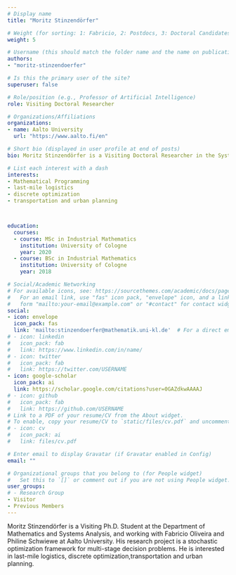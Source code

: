 ```yaml
---
# Display name
title: "Moritz Stinzendörfer"

# Weight (for sorting: 1: Fabricio, 2: Postdocs, 3: Doctoral Candidates, 4: Research Assistants)
weight: 5

# Username (this should match the folder name and the name on publications)
authors:
- "moritz-stinzendoerfer"

# Is this the primary user of the site?
superuser: false

# Role/position (e.g., Professor of Artificial Intelligence)
role: Visiting Doctoral Researcher

# Organizations/Affiliations
organizations:
- name: Aalto University
  url: "https://www.aalto.fi/en"

# Short bio (displayed in user profile at end of posts)
bio: Moritz Stinzendörfer is a Visiting Doctoral Researcher in the Systems Analysis Laboratory in Aalto University.

# List each interest with a dash
interests:
- Mathematical Programming
- last-mile logistics
- discrete optimization
- transportation and urban planning



education:
  courses:
  - course: MSc in Industrial Mathematics
    institution: University of Cologne
    year: 2020
  - course: BSc in Industrial Mathematics
    institution: University of Cologne
    year: 2018

# Social/Academic Networking
# For available icons, see: https://sourcethemes.com/academic/docs/page-builder/#icons
#   For an email link, use "fas" icon pack, "envelope" icon, and a link in the
#   form "mailto:your-email@example.com" or "#contact" for contact widget.
social:
- icon: envelope
  icon_pack: fas
  link: 'mailto:stinzendoerfer@mathematik.uni-kl.de'  # For a direct email link, use "mailto:test@example.org".
# - icon: linkedin
#   icon_pack: fab
#   link: https://www.linkedin.com/in/name/
# - icon: twitter
#   icon_pack: fab
#   link: https://twitter.com/USERNAME
- icon: google-scholar
  icon_pack: ai
  link: https://scholar.google.com/citations?user=0GAZdkwAAAAJ
# - icon: github
#   icon_pack: fab
#   link: https://github.com/USERNAME
# Link to a PDF of your resume/CV from the About widget.
# To enable, copy your resume/CV to `static/files/cv.pdf` and uncomment the lines below.
# - icon: cv
#   icon_pack: ai
#   link: files/cv.pdf

# Enter email to display Gravatar (if Gravatar enabled in Config)
email: ""

# Organizational groups that you belong to (for People widget)
#   Set this to `[]` or comment out if you are not using People widget.
user_groups:
# - Research Group
- Visitor
- Previous Members
---
```


Moritz Stinzendörfer is a Visiting Ph.D. Student at the Department of Mathematics and Systems Analysis, and working with Fabricio Oliveira and Philine Schwiewe at Aalto University. His research project is a stochastic optimization framework for multi-stage decision problems. He is interested in last-mile logistics, discrete optimization,transportation and urban planning.

